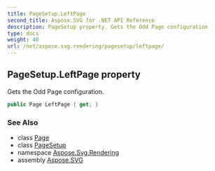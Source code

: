 ```yaml
---
title: PageSetup.LeftPage
second_title: Aspose.SVG for .NET API Reference
description: PageSetup property. Gets the Odd Page configuration
type: docs
weight: 40
url: /net/aspose.svg.rendering/pagesetup/leftpage/
---
```

## PageSetup.LeftPage property

Gets the Odd Page configuration.

```csharp
public Page LeftPage { get; }
```

### See Also

* class [Page](../../../aspose.svg.drawing/page/)
* class [PageSetup](../)
* namespace [Aspose.Svg.Rendering](../../pagesetup/)
* assembly [Aspose.SVG](../../../)
